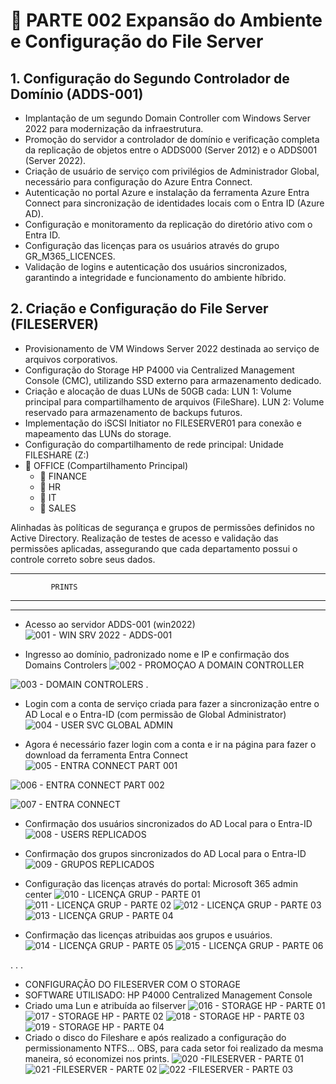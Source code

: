 # 📍 PARTE 002  Expansão do Ambiente e Configuração do File Server

## 1. Configuração do Segundo Controlador de Domínio (ADDS-001)

 - Implantação de um segundo Domain Controller com Windows Server 2022 para modernização da infraestrutura.
 - Promoção do servidor a controlador de domínio e verificação completa da replicação de objetos entre o ADDS000 (Server 2012) e o ADDS001 (Server 2022).
 - Criação de usuário de serviço com privilégios de Administrador Global, necessário para configuração do Azure Entra Connect.
 - Autenticação no portal Azure e instalação da ferramenta Azure Entra Connect para sincronização de identidades locais com o Entra ID (Azure AD).
 - Configuração e monitoramento da replicação do diretório ativo com o Entra ID.
 - Configuração das licenças para os usuários através do grupo GR_M365_LICENCES.
 - Validação de logins e autenticação dos usuários sincronizados, garantindo a integridade e funcionamento do ambiente híbrido.

## 2. Criação e Configuração do File Server (FILESERVER)

- Provisionamento de VM Windows Server 2022 destinada ao serviço de arquivos corporativos.
- Configuração do Storage HP P4000 via Centralized Management Console (CMC), utilizando SSD externo para armazenamento dedicado.
- Criação e alocação de duas LUNs de 50GB cada:
   LUN 1: Volume principal para compartilhamento de arquivos (FileShare).
   LUN 2: Volume reservado para armazenamento de backups futuros.
- Implementação do iSCSI Initiator no FILESERVER01 para conexão e mapeamento das LUNs do storage.
- Configuração do compartilhamento de rede principal: 
    Unidade FILESHARE (Z:)
- 📁 OFFICE (Compartilhamento Principal)
  - 📁 FINANCE
  - 📁 HR
  - 📁 IT
  - 📁 SALES


 Alinhadas às políticas de segurança e grupos de permissões definidos no Active Directory.
 Realização de testes de acesso e validação das permissões aplicadas, assegurando que cada departamento possui o controle correto sobre seus dados.

 *****************************
             PRINTS
 ******************************
---

- Acesso ao servidor ADDS-001 (win2022)
![001 - WIN SRV 2022 - ADDS-001](https://github.com/user-attachments/assets/e63152ee-ab2e-4e13-8ffe-c0ba05df91a1)

- Ingresso ao domínio, padronizado nome e IP e confirmação dos Domains Controlers
![002 - PROMOÇAO A DOMAIN CONTROLLER](https://github.com/user-attachments/assets/b7269322-cfd5-4071-ac16-4e163b5cd825)


![003 - DOMAIN CONTROLERS](https://github.com/user-attachments/assets/b9e04339-34e4-4292-aeb6-51b2a17f9e99)
.
- Login com a conta de serviço criada para fazer a sincronização entre o AD Local e o Entra-ID (com permissão de Global Administrator)
![004 - USER SVC GLOBAL ADMIN](https://github.com/user-attachments/assets/ef8e88e1-d613-4602-a34e-d4645c7c8c94)

- Agora é necessário fazer login com a conta e ir na página para fazer o download da ferramenta Entra Connect
![005 - ENTRA CONNECT PART 001](https://github.com/user-attachments/assets/8f166f9c-7cad-43a3-ab65-aed9f399f0ba)

![006 - ENTRA CONNECT PART 002](https://github.com/user-attachments/assets/1d343ed8-01d8-4d56-a501-d3dda21a5fb9)

![007 - ENTRA CONNECT](https://github.com/user-attachments/assets/cc3f25fd-8106-48ae-a046-505d9d12428f)

- Confirmação dos usuários sincronizados do AD Local para o Entra-ID
![008 - USERS REPLICADOS](https://github.com/user-attachments/assets/424a0d49-d7b3-4d9e-b641-06d091392a11)

- Confirmação dos grupos sincronizados do AD Local para o Entra-ID
![009 - GRUPOS REPLICADOS](https://github.com/user-attachments/assets/c3e069d2-6de5-44d5-ae97-b2a7ff3a3603)

- Configuração das licenças através do portal: Microsoft 365 admin center
![010 - LICENÇA GRUP - PARTE 01](https://github.com/user-attachments/assets/a6867185-cc5e-482d-95cb-914952c65408)
![011 - LICENÇA GRUP - PARTE 02](https://github.com/user-attachments/assets/78b10c9e-d4cc-47be-802d-f30ad3c22a23)
![012 - LICENÇA GRUP - PARTE 03](https://github.com/user-attachments/assets/5bec9e05-aa50-4672-990d-5665ac3f9230)
![013 - LICENÇA GRUP - PARTE 04](https://github.com/user-attachments/assets/1f6b5745-412f-4797-a887-55c2f26cd403)

- Confirmação das licenças atribuidas aos grupos e usuários.
![014 - LICENÇA GRUP - PARTE 05](https://github.com/user-attachments/assets/ae78ad6b-5676-48f6-89e6-f60515a60d18)
![015 - LICENÇA GRUP - PARTE 06](https://github.com/user-attachments/assets/5471c8cd-60bd-4938-bd45-4217b71d8544)

.
.
.
- CONFIGURAÇÃO DO FILESERVER COM O STORAGE
- SOFTWARE UTILISADO: HP P4000 Centralized Management Console
- Criado uma Lun e atribuída ao filserver
![016 - STORAGE HP - PARTE 01](https://github.com/user-attachments/assets/f2d9c2dc-5b2e-4d3a-886d-81375ea4730b)
![017 - STORAGE HP - PARTE 02](https://github.com/user-attachments/assets/f6b98c7d-3898-4a9f-abb2-b38382ff2c23)
![018 - STORAGE HP - PARTE 03](https://github.com/user-attachments/assets/37a0ed60-4a16-402e-b5f4-1fc8ba49322b)
![019 - STORAGE HP - PARTE 04](https://github.com/user-attachments/assets/6bb306fb-1a90-4c36-a180-fc6c69226d10)
- Criado o disco do Fileshare e após realizado a configuração do permissionamento NTFS... OBS, para cada setor foi realizado da mesma maneira, só economizei nos prints.
![020 -FILESERVER - PARTE 01](https://github.com/user-attachments/assets/1d561acd-a74b-4808-bedb-5dd56d968b25)
![021 -FILESERVER - PARTE 02](https://github.com/user-attachments/assets/80e9d081-5a5f-46b3-bc27-db0dbfb97168)
![022 -FILESERVER - PARTE 03](https://github.com/user-attachments/assets/1d4c3688-b24f-4336-8400-dfacbeab11c8)













